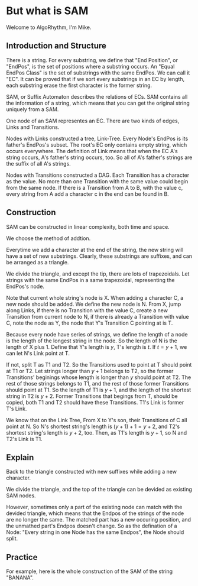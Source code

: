 # But what is SAM

Welcome to AlgoRhythm, I'm Mike.

## Introduction and Structure

There is a string. For every substring, we define that "End Position", or "EndPos", is the set of positions where a substring occurs. An "Equal EndPos Class" is the set of substrings with the same EndPos. We can call it "EC". It can be proved that if we sort every substrings in an EC by length, each substring erase the first character is the former string.

SAM, or Suffix Automaton describes the relations of ECs. SAM contains all the information of a string, which means that you can get the original string uniquely from a SAM.

One node of an SAM representes an EC. There are two kinds of edges, Links and Transitions.

Nodes with Links constructed a tree, Link-Tree. Every Node's EndPos is its father's EndPos's subset. The root's EC only contains empty string, which occurs everywhere. The definition of Link means that when the EC A's string occurs, A's father's string occurs, too. So all of A's father's strings are the suffix of all A's strings.

Nodes with Transitions constructed a DAG. Each Transition has a character as the value. No more than one Transition with the same value could begin from the same node. If there is a Transition from A to B, with the value c, every string from A add a character c in the end can be found in B.

## Construction

SAM can be constructed in linear complexity, both time and space.

We choose the method of addtion.

Everytime we add a character at the end of the string, the new string will have a set of new substrings. Clearly, these substrings are suffixes, and can be arranged as a triangle.

We divide the triangle, and except the tip, there are lots of trapezoidals. Let strings with the same EndPos in a same trapezoidal, representing the EndPos's node. 

Note that current whole string's node is X. When adding a character C, a new node should be added. We define the new node is N. From X, jump along Links, if there is no Transition with the value C, create a new Transition from current node to N, if there is already a Transition with value C, note the node as Y, the node that Y's Transition C pointing at is T.

Because every node have series of strings, we define the length of a node is the length of the longest string in the node. So the length of N is the length of X plus 1. Define that Y's length is $y$, T's length is $t$. If $t = y + 1$, we can let N's Link point at T.

If not, split T as T1 and T2. So the Transitions used to point at T should point at T1 or T2. Let strings longer than $y + 1$ belongs to T2, so the former Transitions' beginings whose length is longer than $y$ should point at T2. The rest of those strings belongs to T1, and the rest of those former Transitions should point at T1. So the length of T1 is $y + 1$, and the length of the shortest string in T2 is $y + 2$. Former Transitions that begings from T, should be copied, both T1 and T2 should have these Transitions. T1's Link is former T's Link.

We know that on the Link Tree, From X to Y's son, their Transitions of C all point at N. So N's shortest string's length is $(y + 1) + 1 = y + 2$, and T2's shortest string's length is $y + 2$, too. Then, as T1's length is $y + 1$, so N and T2's Link is T1.

## Explain

Back to the triangle constructed with new suffixes while adding a new character.

We divide the triangle, and the top of the triangle can be devided as existing SAM nodes.

However, sometimes only a part of the existing node can match with the devided triangle, which means that the Endpos of the strings of the node are no longer the same. The matched part has a new occuring position, and the unmathed part's Endpos doesn't change. So as the defination of a Node: "Every string in one Node has the same Endpos", the Node should split.

## Practice

For example, here is the whole construction of the SAM of the string "BANANA".